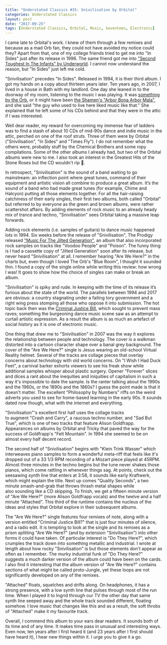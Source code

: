 ```yaml
---
title: "Understated Classics #35: Snivilisation by Orbital"
categories: Understated Classics
layout: post
date: "2017-09-25"
tags: [Understated Classics, Orbital, Music, Seventeen, Electronic]
---
```


I came late to Orbital's work. I knew of them through a few remixes and because as a mad Orb fan, they could not have avoided my notice could they? Apart from that, one of my college friends tried to get me into "In Sides" just after its release in 1996. The same friend got me into ["Second Toughest In The Infants" by Underworld](uc11). I cannot now understand the reason, but "In Sides" just left me cold.

"Snivilisation" precedes "In Sides". Released in 1994, it is their third album. I got my hands on a copy about thirteen years later. Ten years ago, in 2007, I lived in a house in Bath with my landlord. One day she leaned in to the doorway of my room, listening to the music I was playing. It was [something by the Orb](uc13), or it might have been [the Shamen's "Arbor Bona Arbor Mala"](uc6), and she said "the guy who used to live here liked music like that." She explained that he left some of his CDs behind and that they were in the attic if I was interested.

Well dear reader, my reward for overcoming my immense fear of ladders was to find a stash of about 10 CDs of mid-90s dance and indie music in the attic, perched on one of the roof struts. Three of them were by Orbital ("Snivilisation", "In Sides" and "Times Fly"). I do not remember what the others were, probably stuff by the Chemical Brothers and some ropy compilations. Some of the other albums I already had, but two of the Orbital albums were new to me. I also took an interest in the Greatest Hits of the Stone Roses but the CD wouldn't rip &#xe413;.

In retrospect, "Snivilisation" is the sound of a band waiting to go mainstream: an inflection point where great tunes, command of their equipment and artistic vision all combine to produce a great album. It’s the sound of a band who had made great tunes (for example, Chime and Halcyon) putting all those elements together. For all the hair-raising catchiness of their early singles, their first two albums, both called "Orbital" but referred to by everyone as the green and brown albums, were rather scattershot affairs. By adding elements of rock music to an already heady mix of trance and techno, "Snivilisation" sees Orbital taking a massive leap forwards.

Adding rock elements (i.e. samples of guitars) to dance music happened lots in 1994. Six weeks before the release of "Snivilisation", The Prodigy released ["Music For The Jilted Generation"](http://www.bbc.co.uk/music/reviews/2bvr/), an album that also incorporated rock samples on tracks like "Voodoo People" and "Poison". The funny thing is I had a cassette copy of "Jilted Generation" soon after its release, but never heard "Snivilisation" at all. I remember hearing "Are We Here?" in the charts but, even though I loved The Orb's "Blue Room", I thought it sounded thin. I found a copy of the single online while writing this review: how wrong I was! It goes to show how the choice of singles can make or break an album.

"Snivilisation" is spiky and rude. In keeping with the time of its release it’s furious about the state of the world. The parallels between 1994 and 2017 are obvious: a country stagnating under a failing tory government and a right wing press stomping all those who oppose it into submission. The hot topic back then was the [Criminal Justice Bill](https://en.wikipedia.org/wiki/Criminal_Justice_and_Public_Order_Act_1994), which sought to prevent mass raves; something the burgeoning dance music scene saw as an attempt to curtail artistic expression. As a result the album is as much an artefact of social history as it is one of electronic music.

One thing that drew me to "Snivilisation" in 2007 was the way it explores the relationship between people and technology. The cover is a walkman distorted into a cartoon character shape over a banal grey background. The cover of the "Are We Here?" single is Jesus wearing an old-school Virtual Reality helmet. Several of the tracks are collage pieces that overlay concerns about technology with old world concerns. On "I Wish I Had Duck Feet", a carnival barker exhorts viewers to see his freak show while additional samples whisper about plastic surgery. Opener "Forever" slices and dices a rant about the inequities and iniquities of capitalism in such a way it's impossible to date the sample. Is the ranter talking about the 1990s and the 1960s, or the 1890s and the 1860s? I guess the point made is that it doesn't matter. The excellent "Philosophy by Numbers" riffs on the weird adverts you used to see for home-based learning in the early 90s. It sounds dated now though, what with the internet and everything.

"Snivilisation"'s excellent first half uses the collage tracks to augment "Crash and Carry", a raucous techno number, and "Sad But True", which is one of two tracks that feature Alison Goldfrapp. Appearances on albums by Orbital and Tricky that paved the way for the success of Goldfrapp's "Felt Mountain". In 1994 she seemed to be on almost every half decent record.

The second half of "Snivilisation" begins with "Klein Trink Wasser" which interweaves piano samples to form a wonderful meta-riff that feels like it's dropped out of a 33 1/3 RPM recording of a Mozart piece played at 45RPM. Almost three minutes in the techno begins but the tune never shakes those pianos, which come rattling in whenever things sag. At points, check out the seesawing synth line that enters at 3:58, it sounds like early Kraftwerk, which might explain the title. Next up comes "Quality Seconds", a two minute smash-and-grab that throws thrash metal shapes while also sounding like a CD skipping. To finish, we get a fifteen minute version of "Are We Here?" (more Alison Goldfrapp vocals) and the twelve and a half minute "Attached". This third of the runtime contains the nucleus of the ideas and styles that Orbital explore in their subsequent albums.

The "Are We Here?" single features four remixes of note, along with a version entitled "Criminal Justice Bill?" that is just four minutes of silence, and a radio edit. It is tempting to look at the single and its remixes as a prism splitting "Are We Here?" (and by extension "Snivilisation") into other forms it could have taken. Of particular interest is "Do They Here?", which crumples the track down into something metallic and industrial. I wrote at length about how rocky "Snivilisation" is but those elements don't appear as often as I remember. The murky industrial funk of "Do They Here?" suggests a much darker version of the album could have been on the cards. I also find it interesting that the album version of "Are We Here?" contains sections of what might be called proto-Jungle, yet these loops are not significantly developed on any of the remixes.

"Attached" floats, squelches and drifts along. On headphones, it has a strong presence, with a low synth line that pulses through most of the run time. When I played it to Ingrid through our TV the other day that same synth line seeped away and the whole track sounded different, floating somehow. I love music that changes like this and as a result, the soft throbs of "Attached" make it my favourite track.

Overall, I commend this album to your ears dear readers. It sounds both of its time and of any time. It makes time pass in unusual and interesting ways. Even now, ten years after I first heard it (and 23 years after I first should have heard it), I hear new things within it. I urge you to give it a go.